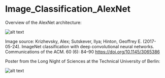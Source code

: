 # Image_Classification_AlexNet

Overview of the AlexNet architecture:

![alt text](https://github.com/jkrn/Image_Recognition_AlexNet/blob/main/poster/AlexNet.PNG?raw=true)

Image source:
Krizhevsky, Alex; Sutskever, Ilya; Hinton, Geoffrey E. (2017-05-24). ImageNet classification with deep convolutional neural networks. Communications of the ACM. 60 (6): 84–90
https://doi.org/10.1145/3065386



Poster from the Long Night of Sciences at the Technical University of Berlin:

![alt text](https://github.com/jkrn/Image_Recognition_AlexNet/blob/main/poster/poster.png?raw=true)
